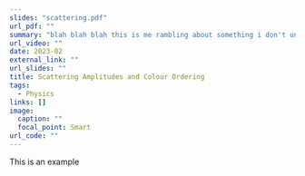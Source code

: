 ```yaml
---
slides: "scattering.pdf"
url_pdf: ""
summary: "blah blah blah this is me rambling about something i don't understand thank you kindly for your attention"
url_video: ""
date: 2023-02
external_link: ""
url_slides: ""
title: Scattering Amplitudes and Colour Ordering
tags:
  - Physics
links: []
image:
  caption: ""
  focal_point: Smart
url_code: ""
---
```

This is an example
